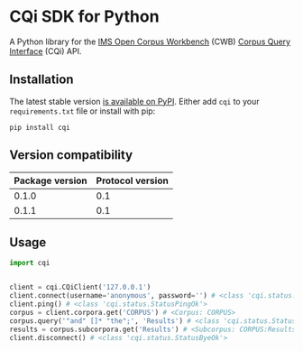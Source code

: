 # CQi SDK for Python

A Python library for the [IMS Open Corpus Workbench](http://cwb.sourceforge.net/) (CWB) [Corpus Query Interface](https://cwb.sourceforge.io/documentation.php#cqi) (CQi) API.

## Installation

The latest stable version [is available on PyPI](https://pypi.python.org/pypi/cqi/). Either add `cqi` to your `requirements.txt` file or install with pip:

```
pip install cqi
```

## Version compatibility

| Package version | Protocol version |
|-----------------|------------------|
| 0.1.0           | 0.1              |
| 0.1.1           | 0.1              |

## Usage

```python
import cqi


client = cqi.CQiClient('127.0.0.1')
client.connect(username='anonymous', password='') # <class 'cqi.status.StatusConnectOk'>
client.ping() # <class 'cqi.status.StatusPingOk'>
corpus = client.corpora.get('CORPUS') # <Corpus: CORPUS>
corpus.query('"and" []* "the";', 'Results') # <class 'cqi.status.StatusOk'>
results = corpus.subcorpora.get('Results') # <Subcorpus: CORPUS:Results>
client.disconnect() # <class 'cqi.status.StatusByeOk'>
```
